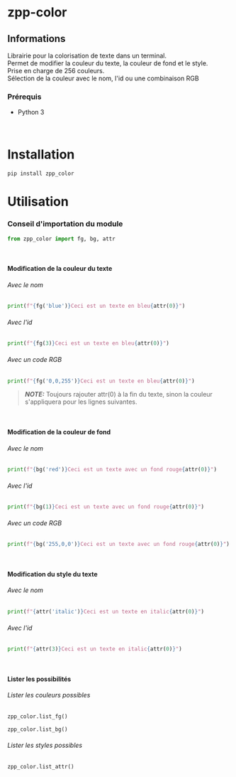 # zpp-color
## Informations
Librairie pour la colorisation de texte dans un terminal.<br>
Permet de modifier la couleur du texte, la couleur de fond et le style.<br>
Prise en charge de 256 couleurs.<br>
Sélection de la couleur avec le nom, l'id ou une combinaison RGB<br>

### Prérequis
- Python 3
<br>

# Installation
```console
pip install zpp_color
```

# Utilisation
### Conseil d'importation du module
```python
from zpp_color import fg, bg, attr
```

<br>

#### Modification de la couleur du texte
###### Avec le nom
```python
print(f"{fg('blue')}Ceci est un texte en bleu{attr(0)}")
```
###### Avec l'id
```python
print(f"{fg(3)}Ceci est un texte en bleu{attr(0)}")
```
###### Avec un code RGB
```python
print(f"{fg('0,0,255')}Ceci est un texte en bleu{attr(0)}")
```
> **_NOTE:_**  Toujours rajouter attr(0) à la fin du texte, sinon la couleur s'appliquera pour les lignes suivantes.

<br>

#### Modification de la couleur de fond
###### Avec le nom
```python
print(f"{bg('red')}Ceci est un texte avec un fond rouge{attr(0)}")
```
###### Avec l'id
```python
print(f"{bg(1)}Ceci est un texte avec un fond rouge{attr(0)}")
```
###### Avec un code RGB
```python
print(f"{bg('255,0,0')}Ceci est un texte avec un fond rouge{attr(0)}")
```

<br>

#### Modification du style du texte
###### Avec le nom
```python
print(f"{attr('italic')}Ceci est un texte en italic{attr(0)}")
```
###### Avec l'id
```python
print(f"{attr(3)}Ceci est un texte en italic{attr(0)}")
```

<br>

#### Lister les possibilités
###### Lister les couleurs possibles
```python
zpp_color.list_fg()
```
```python
zpp_color.list_bg()
```
###### Lister les styles possibles
```python
zpp_color.list_attr()
```